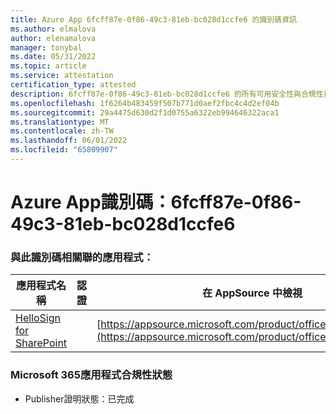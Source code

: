 ```yaml
---
title: Azure App 6fcff87e-0f86-49c3-81eb-bc028d1ccfe6 的識別碼資訊
ms.author: elmalova
author: elenamalova
manager: tonybal
ms.date: 05/31/2022
ms.topic: article
ms.service: attestation
certification_type: attested
description: 6fcff87e-0f86-49c3-81eb-bc028d1ccfe6 的所有可用安全性與合規性資訊。
ms.openlocfilehash: 1f6264b483459f507b771d0aef2fbc4c4d2ef04b
ms.sourcegitcommit: 29a4475d630d2f1d0755a6322eb994646322aca1
ms.translationtype: MT
ms.contentlocale: zh-TW
ms.lasthandoff: 06/01/2022
ms.locfileid: "65809907"
---
```

# <a name="azure-app-id-6fcff87e-0f86-49c3-81eb-bc028d1ccfe6"></a>Azure App識別碼：6fcff87e-0f86-49c3-81eb-bc028d1ccfe6


### <a name="apps-associated-with-this-id"></a>與此識別碼相關聯的應用程式：
| **應用程式名稱** | **認證** | **在 AppSource 中檢視** |
|--------------|---------------|-----------------------|
| [HelloSign for SharePoint](../forward/WA200003245.md) |  | [https://appsource.microsoft.com/product/office/WA200003245](https://appsource.microsoft.com/product/office/WA200003245) |

### <a name="microsoft-365-app-compliance-status"></a>Microsoft 365應用程式合規性狀態
- Publisher證明狀態：已完成
